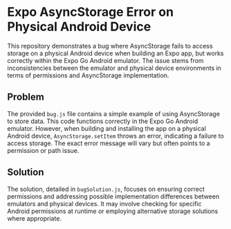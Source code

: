 # Expo AsyncStorage Error on Physical Android Device

This repository demonstrates a bug where AsyncStorage fails to access storage on a physical Android device when building an Expo app, but works correctly within the Expo Go Android emulator. The issue stems from inconsistencies between the emulator and physical device environments in terms of permissions and AsyncStorage implementation.

## Problem

The provided `bug.js` file contains a simple example of using AsyncStorage to store data. This code functions correctly in the Expo Go Android emulator. However, when building and installing the app on a physical Android device, `AsyncStorage.setItem` throws an error, indicating a failure to access storage.  The exact error message will vary but often points to a permission or path issue. 

## Solution

The solution, detailed in `bugSolution.js`, focuses on ensuring correct permissions and addressing possible implementation differences between emulators and physical devices. It may involve checking for specific Android permissions at runtime or employing alternative storage solutions where appropriate.